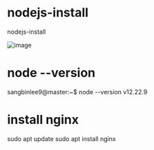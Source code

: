# nodejs-install
nodejs-install


![image](https://github.com/sangbinlee/nodejs-install/assets/4024414/8df787ca-e894-435f-b253-e6d5decce4c7)







# node --version
sangbinlee9@master:~$ node --version
v12.22.9


# install nginx
sudo apt update
sudo apt install nginx
